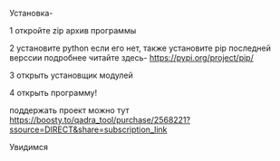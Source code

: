 Установка-

1 откройте zip архив программы

2 установите python если его нет, также установите pip последней верссии 
подробнее читайте здесь- https://pypi.org/project/pip/

3 открыть установщик модулей

4 открыть программу!

поддержать проект можно тут
https://boosty.to/qadra_tool/purchase/2568221?ssource=DIRECT&share=subscription_link

Увидимся 
